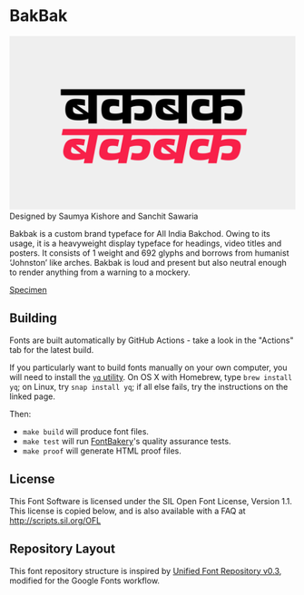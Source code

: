 # BakBak
![BakBak](/images/bakbak.jpg)
Designed by Saumya Kishore and Sanchit Sawaria

Bakbak is a custom brand typeface for All India Bakchod. Owing to its usage, it is a heavyweight display typeface for headings, video titles and posters. It consists of 1 weight and 692 glyphs and borrows from humanist ‘Johnston’ like arches. Bakbak is loud and present but also neutral enough to render anything from a warning to a mockery.

[Specimen](https://www.sawariasanchit.com/bakbak)

## Building

Fonts are built automatically by GitHub Actions - take a look in the "Actions" tab for the latest build.

If you particularly want to build fonts manually on your own computer, you will need to install the [`yq` utility](https://github.com/mikefarah/yq). On OS X with Homebrew, type `brew install yq`; on Linux, try `snap install yq`; if all else fails, try the instructions on the linked page.

Then:

* `make build` will produce font files.
* `make test` will run [FontBakery](https://github.com/googlefonts/fontbakery)'s quality assurance tests.
* `make proof` will generate HTML proof files.

## License

This Font Software is licensed under the SIL Open Font License, Version 1.1.
This license is copied below, and is also available with a FAQ at
http://scripts.sil.org/OFL

## Repository Layout

This font repository structure is inspired by [Unified Font Repository v0.3](https://github.com/unified-font-repository/Unified-Font-Repository), modified for the Google Fonts workflow.
